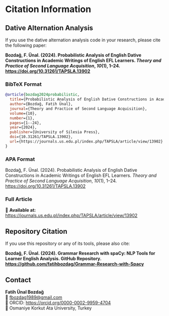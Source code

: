 # Citation Information

## Dative Alternation Analysis

If you use the dative alternation analysis code in your research, please cite the following paper:

**Bozdağ, F. Ünal. (2024). Probabilistic Analysis of English Dative Constructions in Academic Writings of English EFL Learners. *Theory and Practice of Second Language Acquisition*, *10*(1), 1–24. https://doi.org/10.31261/TAPSLA.13902**

### BibTeX Format
```bibtex
@article{bozdag2024probabilistic,
  title={Probabilistic Analysis of English Dative Constructions in Academic Writings of English EFL Learners},
  author={Bozdağ, Fatih Ünal},
  journal={Theory and Practice of Second Language Acquisition},
  volume={10},
  number={1},
  pages={1--24},
  year={2024},
  publisher={University of Silesia Press},
  doi={10.31261/TAPSLA.13902},
  url={https://journals.us.edu.pl/index.php/TAPSLA/article/view/13902}
}
```

### APA Format
Bozdağ, F. Ünal. (2024). Probabilistic Analysis of English Dative Constructions in Academic Writings of English EFL Learners. *Theory and Practice of Second Language Acquisition*, *10*(1), 1–24. https://doi.org/10.31261/TAPSLA.13902

### Full Article
📖 **Available at:** https://journals.us.edu.pl/index.php/TAPSLA/article/view/13902

## Repository Citation

If you use this repository or any of its tools, please also cite:

**Bozdağ, F. Ünal. (2024). Grammar Research with spaCy: NLP Tools for Learner English Analysis. GitHub Repository. https://github.com/fatihbozdag/Grammar-Research-with-Spacy**

## Contact
**Fatih Ünal Bozdağ**  
📧 fbozdag1989@gmail.com  
🔗 ORCID: https://orcid.org/0000-0002-9959-4704  
🏫 Osmaniye Korkut Ata University, Turkey
